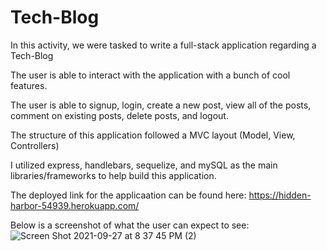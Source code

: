 # Tech-Blog

In this activity, we were tasked to write a full-stack application regarding a Tech-Blog

The user is able to interact with the application with a bunch of cool features.

The user is able to signup, login, create a new post, view all of the posts, comment on existing posts, delete posts, and logout. 

The structure of this application followed a MVC layout (Model, View, Controllers)

I utilized express, handlebars, sequelize, and mySQL as the main libraries/frameworks to help build this application.

The deployed link for the applicaation can be found here: https://hidden-harbor-54939.herokuapp.com/

Below is a screenshot of what the user can expect to see:![Screen Shot 2021-09-27 at 8 37 45 PM (2)](https://user-images.githubusercontent.com/87332492/135015021-cc833b94-4dfa-4bed-b6c1-f3e7a24a3a71.png)


